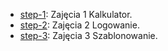 - [step-1](https://github.com/mssjanee/PAW-LAB-/tree/kalkulator): Zajęcia 1 Kalkulator.
- [step-2](https://github.com/mssjanee/PAW-LAB-/tree/logowanie): Zajęcia 2 Logowanie.
- [step-3](https://github.com/mssjanee/PAW-LAB-/tree/Szablonowanie): Zajęcia 3 Szablonowanie.
